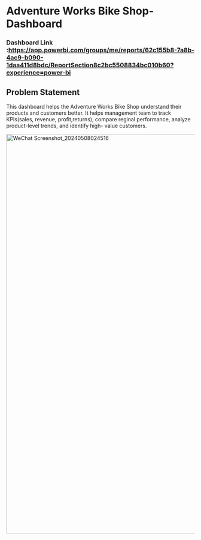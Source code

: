 # Adventure Works Bike Shop-Dashboard

### Dashboard Link :https://app.powerbi.com/groups/me/reports/62c155b8-7a8b-4ac9-b090-1daa411d8bdc/ReportSection8c2bc5508834bc010b60?experience=power-bi

## Problem Statement

This dashboard helps the Adventure Works Bike Shop understand their products and customers better. It helps management team to track KPIs(sales, revenue, profit,returns), compare reginal performance, analyze product-level trends, and identify high- value customers. 


<img width="1064" alt="WeChat Screenshot_20240508024516" src="https://github.com/GETAJOBB/Data-Analysis-Projects/assets/136861591/37a29809-dde3-44a2-aef9-761a20bc2237">
